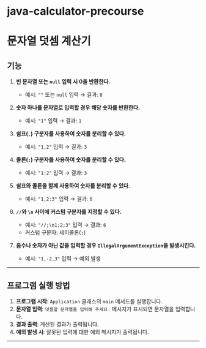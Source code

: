 # java-calculator-precourse
# 문자열 덧셈 계산기

## 기능


1. **빈 문자열 또는 `null` 입력 시 0을 반환한다.**
    - 예시: `""` 또는 `null` 입력 → 결과: `0`

2. **숫자 하나를 문자열로 입력할 경우 해당 숫자를 반환한다.**
    - 예시: `"1"` 입력 → 결과: `1`

3. **쉼표(`,`) 구분자를 사용하여 숫자를 분리할 수 있다.**
    - 예시: `"1,2"` 입력 → 결과: `3`

4. **콜론(`:`) 구분자를 사용하여 숫자를 분리할 수 있다.**
    - 예시: `"1:2"` 입력 → 결과: `3`

5. **쉼표와 콜론을 함께 사용하여 숫자를 분리할 수 있다.**
    - 예시: `"1,2:3"` 입력 → 결과: `6`

6. **`//`와 `\n` 사이에 커스텀 구분자를 지정할 수 있다.**
    - 예시: `"//;\n1;2;3"` 입력 → 결과: `6`
    - 커스텀 구분자: 세미콜론(`;`)

7. **음수나 숫자가 아닌 값을 입력할 경우 `IllegalArgumentException`을 발생시킨다.**
    - 예시: `"1,-2,3"` 입력 → 예외 발생

---

## 프로그램 실행 방법

1. **프로그램 시작**: `Application` 클래스의 `main` 메서드를 실행합니다.
2. **문자열 입력**: `덧셈할 문자열을 입력해 주세요.` 메시지가 표시되면 문자열을 입력합니다.
3. **결과 출력**: 계산된 결과가 출력됩니다.
4. **예외 발생 시**: 잘못된 입력에 대한 예외 메시지가 출력됩니다.

---
